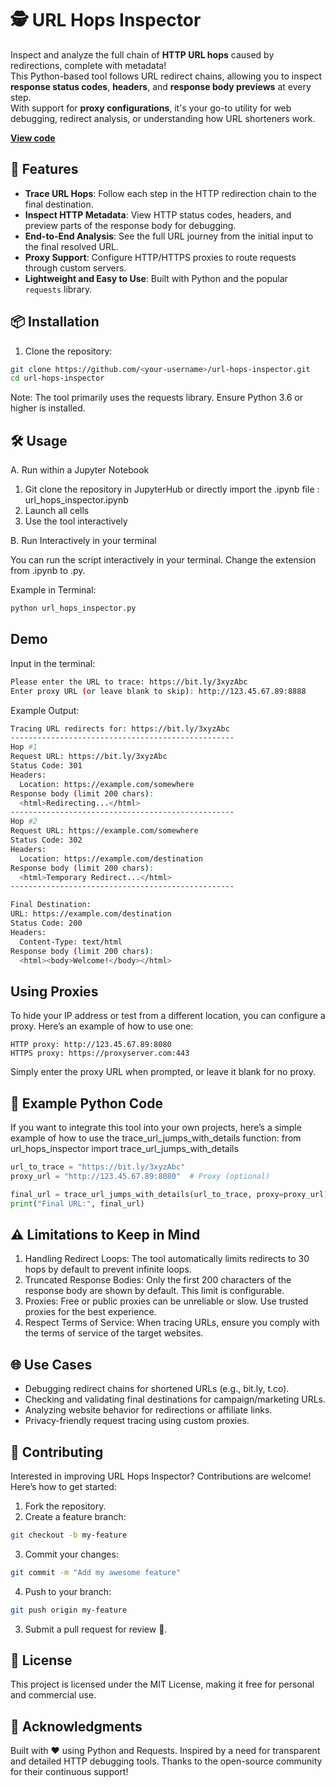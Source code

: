 # 🕵️ URL Hops Inspector

Inspect and analyze the full chain of **HTTP URL hops** caused by redirections, complete with metadata!  
This Python-based tool follows URL redirect chains, allowing you to inspect **response status codes**, **headers**, and **response body previews** at every step.  
With support for **proxy configurations**, it's your go-to utility for web debugging, redirect analysis, or understanding how URL shorteners work.

**[View code](https://nbviewer.org/github/Blodarn/url-hops-inspector/blob/main/url-hops-inspector.ipynb)**

## 🚀 Features

- **Trace URL Hops**: Follow each step in the HTTP redirection chain to the final destination.
- **Inspect HTTP Metadata**: View HTTP status codes, headers, and preview parts of the response body for debugging.
- **End-to-End Analysis**: See the full URL journey from the initial input to the final resolved URL.
- **Proxy Support**: Configure HTTP/HTTPS proxies to route requests through custom servers.
- **Lightweight and Easy to Use**: Built with Python and the popular `requests` library.

## 📦 Installation

1. Clone the repository:
  ```bash
  git clone https://github.com/<your-username>/url-hops-inspector.git
  cd url-hops-inspector
  ```

Note: The tool primarily uses the requests library. Ensure Python 3.6 or higher is installed.

## 🛠️ Usage
A. Run within a Jupyter Notebook

  1. Git clone the repository in JupyterHub or directly import the .ipynb file : url_hops_inspector.ipynb
  2. Launch all cells
  3. Use the tool interactively

B. Run Interactively in your terminal
   
  You can run the script interactively in your terminal.
  Change the extension from .ipynb to .py.
  
  Example in Terminal:

  ```bash
  python url_hops_inspector.py
  ```

## Demo
  Input in the terminal:
  ```bash
  Please enter the URL to trace: https://bit.ly/3xyzAbc
  Enter proxy URL (or leave blank to skip): http://123.45.67.89:8888
  ```

  Example Output:
  ```bash
  Tracing URL redirects for: https://bit.ly/3xyzAbc
  --------------------------------------------------
  Hop #1
  Request URL: https://bit.ly/3xyzAbc
  Status Code: 301
  Headers:
    Location: https://example.com/somewhere
  Response body (limit 200 chars):
    <html>Redirecting...</html>
  --------------------------------------------------
  Hop #2
  Request URL: https://example.com/somewhere
  Status Code: 302
  Headers:
    Location: https://example.com/destination
  Response body (limit 200 chars):
    <html>Temporary Redirect...</html>
  --------------------------------------------------
  
  Final Destination:
  URL: https://example.com/destination
  Status Code: 200
  Headers:
    Content-Type: text/html
  Response body (limit 200 chars):
    <html><body>Welcome!</body></html>
  ```

## Using Proxies

To hide your IP address or test from a different location, you can configure a proxy. Here’s an example of how to use one:
    
    HTTP proxy: http://123.45.67.89:8080
    HTTPS proxy: https://proxyserver.com:443

Simply enter the proxy URL when prompted, or leave it blank for no proxy.

## 📝 Example Python Code

If you want to integrate this tool into your own projects, here’s a simple example of how to use the trace_url_jumps_with_details function:
from url_hops_inspector import trace_url_jumps_with_details

  ```python
  url_to_trace = "https://bit.ly/3xyzAbc"
  proxy_url = "http://123.45.67.89:8080"  # Proxy (optional)
  
  final_url = trace_url_jumps_with_details(url_to_trace, proxy=proxy_url)
  print("Final URL:", final_url)
  ```

## ⚠️ Limitations to Keep in Mind

1. Handling Redirect Loops: The tool automatically limits redirects to 30 hops by default to prevent infinite loops.
2. Truncated Response Bodies: Only the first 200 characters of the response body are shown by default. This limit is configurable.
3. Proxies: Free or public proxies can be unreliable or slow. Use trusted proxies for the best experience.
4. Respect Terms of Service: When tracing URLs, ensure you comply with the terms of service of the target websites.

## 🌐 Use Cases

- Debugging redirect chains for shortened URLs (e.g., bit.ly, t.co).
- Checking and validating final destinations for campaign/marketing URLs.
- Analyzing website behavior for redirections or affiliate links.
- Privacy-friendly request tracing using custom proxies.

## 🤝 Contributing

Interested in improving URL Hops Inspector? Contributions are welcome! Here’s how to get started:

1. Fork the repository.
2. Create a feature branch:
  ```bash
  git checkout -b my-feature
  ```
3. Commit your changes:
  ```bash
  git commit -m "Add my awesome feature"
```
4. Push to your branch:
  ```bash
  git push origin my-feature
  ```
3. Submit a pull request for review 🚀.

## 📜 License

This project is licensed under the MIT License, making it free for personal and commercial use.

## 🙌 Acknowledgments

Built with ❤️ using Python and Requests.
Inspired by a need for transparent and detailed HTTP debugging tools.
Thanks to the open-source community for their continuous support!
